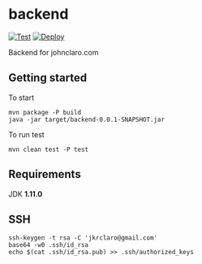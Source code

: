 # backend

[![Test](https://github.com/johnclaro/backend/actions/workflows/test.yml/badge.svg)](https://github.com/johnclaro/backend/actions/workflows/test.yml) [![Deploy](https://github.com/johnclaro/backend/actions/workflows/deploy.yml/badge.svg)](https://github.com/johnclaro/backend/actions/workflows/deploy.yml)

Backend for johnclaro.com

## Getting started

To start
```bash-session
mvn package -P build
java -jar target/backend-0.0.1-SNAPSHOT.jar
```

To run test
```bash-session
mvn clean test -P test
```

## Requirements

JDK **1.11.0**

## SSH
```bash-session
ssh-keygen -t rsa -C 'jkrclaro@gmail.com'
base64 -w0 .ssh/id_rsa
echo $(cat .ssh/id_rsa.pub) >> .ssh/authorized_keys
```